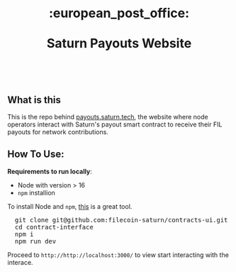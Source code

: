 <h1 align="center">
	<br>
	 :european_post_office:
	<br>
	<br>
	Saturn Payouts Website
	<br>
	<br>
	<br>
</h1>

## What is this 

This is the repo behind [payouts.saturn.tech](https://payouts.saturn.tech), the website where node operators interact with Saturn's payout smart contract to receive their FIL payouts for network contributions.


## How To Use:
**Requirements to run locally**:
- Node with version > 16
- `npm` installion

To install Node and `npm`, [this](https://github.com/nvm-sh/nvm) is a great tool. 
<pre>
  git clone git@github.com:filecoin-saturn/contracts-ui.git
  cd contract-interface
  npm i
  npm run dev
</pre>

Proceed to `http://http://localhost:3000/` to view start interacting with the interace. 


